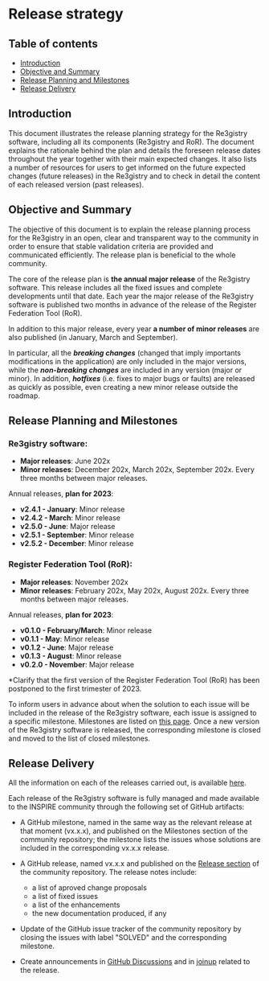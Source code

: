 # Release strategy

## Table of contents

  - [Introduction](#introduction)
  - [Objective and Summary](#objective-and-summary)
  - [Release Planning and Milestones](#release-planning-and-milestones)
  - [Release Delivery](#release-delivery)

## Introduction

This document illustrates the release planning strategy for the Re3gistry software, including all its components (Re3gistry and RoR). The document explains the rationale behind the plan and details the foreseen release dates throughout the year together with their main expected changes. It also lists a number of resources for users to get informed on the future expected changes (future releases) in the Re3gistry and to check in detail the content of each released version (past releases).

## Objective and Summary

The objective of this document is to explain the release planning process for the Re3gistry in an open, clear and transparent way to the community in order to ensure that stable validation criteria are provided and communicated efficiently. The release plan is beneficial to the whole community.

The core of the release plan is **the annual major release** of the Re3gistry software. This release includes all the fixed issues and complete developments until that date. Each year the major release of the Re3gistry software is published two months in advance of the release of the Register Federation Tool (RoR).

In addition to this major release, every year **a number of minor releases** are also published (in January, March and September).

In particular, all the **_breaking changes_** (changed that imply importants modifications in the application) are only included in the major versions, while the **_non-breaking changes_** are included in any version (major or minor). In addition, **_hotfixes_** (i.e. fixes to major bugs or faults) are released as quickly as possible, even creating a new minor release outside the roadmap.

## Release Planning and Milestones

### Re3gistry software:

- **Major releases**: June 202x
- **Minor releases**: December 202x, March 202x, September 202x. Every three months between major releases. 
 
 Annual releases, **plan for 2023**:

- **v2.4.1 - January**: Minor release
- **v2.4.2 - March**: Minor release
- **v2.5.0 - June**: Major release
- **v2.5.1 - September**: Minor release 
- **v2.5.2 - December**: Minor release

### Register Federation Tool (RoR):

- **Major releases**: November 202x
- **Minor releases**: February 202x, May 202x, August 202x. Every three months between major releases.

 Annual releases, **plan for 2023**:

- **v0.1.0 - February/March**: Minor release
- **v0.1.1 - May**: Minor release
- **v0.1.2 - June**: Major release
- **v0.1.3 - August**: Minor release 
- **v0.2.0 - November**: Major release

*Clarify that the first version of the Register Federation Tool (RoR) has been postponed to the first trimester of 2023.

To inform users in advance about when the solution to each issue will be included in the release of the Re3gistry software, each issue is assigned to a specific milestone. Milestones are listed on [this page](https://github.com/ec-jrc/re3gistry/milestones). Once a new version of the Re3gistry software is released, the corresponding milestone is closed and moved to the list of closed milestones.

## Release Delivery

All the information on each of the releases carried out, is available [here](https://github.com/ec-jrc/re3gistry/releases). 

Each release of the Re3gistry software is fully managed and made available to the INSPIRE community through the following set of GitHub artifacts:

- A GitHub milestone, named in the same way as the relevant release at that moment (vx.x.x), and published on the Milestones section of the community repository; the milestone lists the issues whose solutions are included in the corresponding vx.x.x release.

- A GitHub release, named vx.x.x and published on the [Release section](https://github.com/ec-jrc/re3gistry/releases) of the community repository. The release notes include:

  - a list of aproved change proposals
  - a list of fixed issues
  - a list of the enhancements
  - the new documentation produced, if any

- Update of the GitHub issue tracker of the community repository by closing the issues with label "SOLVED" and the corresponding milestone.

- Create announcements in [GitHub Discussions](https://github.com/ec-jrc/re3gistry/discussions) and in [joinup](https://joinup.ec.europa.eu/collection/are3na/solution/re3gistry) related to the release.

